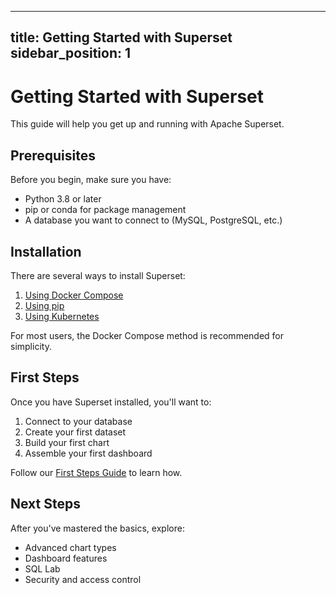 <!--
    Licensed to the Apache Software Foundation (ASF) under one
    or more contributor license agreements.  See the NOTICE file
    distributed with this work for additional information
    regarding copyright ownership.  The ASF licenses this file
    to you under the Apache License, Version 2.0 (the
    "License"); you may not use this file except in compliance
    with the License.  You may obtain a copy of the License at

      http://www.apache.org/licenses/LICENSE-2.0

    Unless required by applicable law or agreed to in writing,
    software distributed under the License is distributed on an
    "AS IS" BASIS, WITHOUT WARRANTIES OR CONDITIONS OF ANY
    KIND, either express or implied.  See the License for the
    specific language governing permissions and limitations
    under the License.
-->
---
title: Getting Started with Superset
sidebar_position: 1
---

# Getting Started with Superset

This guide will help you get up and running with Apache Superset.

## Prerequisites

Before you begin, make sure you have:

- Python 3.8 or later
- pip or conda for package management
- A database you want to connect to (MySQL, PostgreSQL, etc.)

## Installation

There are several ways to install Superset:

1. [Using Docker Compose](/tutorials/getting-started/docker-compose)
2. [Using pip](/tutorials/getting-started/pip-installation)
3. [Using Kubernetes](/tutorials/getting-started/kubernetes)

For most users, the Docker Compose method is recommended for simplicity.

## First Steps

Once you have Superset installed, you'll want to:

1. Connect to your database
2. Create your first dataset
3. Build your first chart
4. Assemble your first dashboard

Follow our [First Steps Guide](/tutorials/getting-started/first-steps) to learn how.

## Next Steps

After you've mastered the basics, explore:

- Advanced chart types
- Dashboard features
- SQL Lab
- Security and access control
